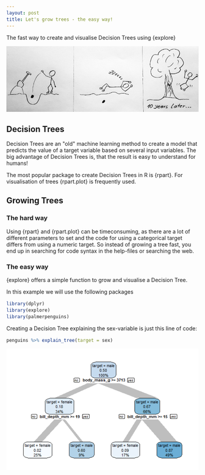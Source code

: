 ```yaml
---
layout: post
title: Let's grow trees - the easy way!
---
```


The fast way to create and visualise Decision Trees using {explore}  

![Who is in the bus?](../images/trees-thehardway.jpg)

## Decision Trees

Decision Trees are an "old" machine learning method to create a model that predicts the value of a target variable based on several input variables. The big advantage of Decision Trees is, that the result is easy to understand for humans!

The most popular package to create Decision Trees in R is {rpart}. For visualisation of trees {rpart.plot} is frequently used.


## Growing Trees
### The hard way

Using {rpart} and {rpart.plot} can be timeconsuming, as there are a lot of different parameters to set and the code for using a categorical target differs from using a numeric target. So instead of growing a tree fast, you end up in searching for code syntax in the help-files or searching the web.

### The easy way

{explore} offers a simple function to grow and visualise a Decision Tree. 

In this example we will use the following packages
```R
library(dplyr)
library(explore)
library(palmerpenguins)
```

Creating a Decision Tree explaining the sex-variable is just this line of code:

```R
penguins %>% explain_tree(target = sex)
```

![Who is in the bus?](../images/trees-pinguins-sex.png)

